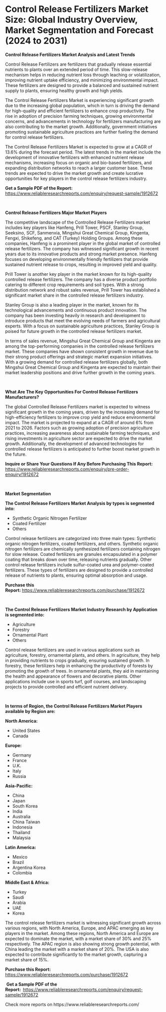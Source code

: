 <p><h1>Control Release Fertilizers Market Size: Global Industry Overview, Market Segmentation and Forecast (2024 to 2031)</h1></p><p><strong>Control Release Fertilizers Market Analysis and Latest Trends</strong></p>
<p><p>Control Release Fertilizers are fertilizers that gradually release essential nutrients to plants over an extended period of time. This slow-release mechanism helps in reducing nutrient loss through leaching or volatilization, improving nutrient uptake efficiency, and minimizing environmental impact. These fertilizers are designed to provide a balanced and sustained nutrient supply to plants, ensuring healthy growth and high yields.</p><p>The Control Release Fertilizers Market is experiencing significant growth due to the increasing global population, which in turn is driving the demand for high-quality and efficient fertilizers to enhance crop productivity. The rise in adoption of precision farming techniques, growing environmental concerns, and advancements in technology for fertilizers manufacturing are also contributing to the market growth. Additionally, government initiatives promoting sustainable agriculture practices are further fueling the demand for control release fertilizers.</p><p>The Control Release Fertilizers Market is expected to grow at a CAGR of 13.6% during the forecast period. The latest trends in the market include the development of innovative fertilizers with enhanced nutrient release mechanisms, increasing focus on organic and bio-based fertilizers, and expanding distribution networks to reach a larger customer base. These trends are expected to drive the market growth and create lucrative opportunities for key players in the control release fertilizers industry.</p></p>
<p><strong>Get a Sample PDF of the Report:&nbsp;</strong> <a href="https://www.reliableresearchreports.com/enquiry/request-sample/1912672">https://www.reliableresearchreports.com/enquiry/request-sample/1912672</a></p>
<p>&nbsp;</p>
<p><strong>Control Release Fertilizers Major Market Players</strong></p>
<p><p>The competitive landscape of the Controlled Release Fertilizers market includes key players like Hanfeng, Prill Tower, PSCF, Stanley Group, Seeksino, SCF, Sanmenxia, Mingshui Great Chemical Group, Kingenta, Fengxi, Shikefeng, and CAT (Turkey) Holding Groups. Among these companies, Hanfeng is a prominent player in the global market of controlled release fertilizers. The company has witnessed significant growth in recent years due to its innovative products and strong market presence. Hanfeng focuses on developing environmentally friendly fertilizers that provide sustained nutrient release to crops, resulting in improved yield and quality.</p><p>Prill Tower is another key player in the market known for its high-quality controlled release fertilizers. The company has a diverse product portfolio catering to different crop requirements and soil types. With a strong distribution network and robust sales revenue, Prill Tower has established a significant market share in the controlled release fertilizers industry.</p><p>Stanley Group is also a leading player in the market, known for its technological advancements and continuous product innovation. The company has been investing heavily in research and development to introduce products that meet the evolving needs of farmers and agricultural experts. With a focus on sustainable agriculture practices, Stanley Group is poised for future growth in the controlled release fertilizers market.</p><p>In terms of sales revenue, Mingshui Great Chemical Group and Kingenta are among the top-performing companies in the controlled release fertilizers market. These companies have shown consistent growth in revenue due to their strong product offerings and strategic market expansion initiatives. With a growing demand for controlled release fertilizers globally, both Mingshui Great Chemical Group and Kingenta are expected to maintain their market leadership positions and drive further growth in the coming years.</p></p>
<p>&nbsp;</p>
<p><strong>What Are The Key Opportunities For Control Release Fertilizers Manufacturers?</strong></p>
<p><p>The global Controlled Release Fertilizers market is expected to witness significant growth in the coming years, driven by the increasing demand for high-efficiency fertilizers to improve crop yield and reduce environmental impact. The market is projected to expand at a CAGR of around 6% from 2021 to 2026. Factors such as growing adoption of precision agriculture practices, increasing awareness about sustainable farming techniques, and rising investments in agriculture sector are expected to drive the market growth. Additionally, the development of advanced technologies for controlled release fertilizers is anticipated to further boost market growth in the future.</p></p>
<p><strong>Inquire or Share Your Questions If Any Before Purchasing This Report:</strong> <a href="https://www.reliableresearchreports.com/enquiry/pre-order-enquiry/1912672">https://www.reliableresearchreports.com/enquiry/pre-order-enquiry/1912672</a></p>
<p>&nbsp;</p>
<p><strong>Market Segmentation</strong></p>
<p><strong>The Control Release Fertilizers Market Analysis by types is segmented into:</strong></p>
<p><ul><li>Synthetic Organic Nitrogen Fertilizer</li><li>Coated Fertilizer</li><li>Others</li></ul></p>
<p><p>Control release fertilizers are categorized into three main types: Synthetic organic nitrogen fertilizers, coated fertilizers, and others. Synthetic organic nitrogen fertilizers are chemically synthesized fertilizers containing nitrogen for slow release. Coated fertilizers are granules encapsulated in a polymer coating that breaks down over time, releasing nutrients gradually. Other control release fertilizers include sulfur-coated urea and polymer-coated fertilizers. These types of fertilizers are designed to provide a controlled release of nutrients to plants, ensuring optimal absorption and usage.</p></p>
<p><strong>Purchase this Report:&nbsp;</strong><a href="https://www.reliableresearchreports.com/purchase/1912672">https://www.reliableresearchreports.com/purchase/1912672</a></p>
<p>&nbsp;</p>
<p><strong>The Control Release Fertilizers Market Industry Research by Application is segmented into:</strong></p>
<p><ul><li>Agriculture</li><li>Forestry</li><li>Ornamental Plant</li><li>Others</li></ul></p>
<p><p>Control release fertilizers are used in various applications such as agriculture, forestry, ornamental plants, and others. In agriculture, they help in providing nutrients to crops gradually, ensuring sustained growth. In forestry, these fertilizers help in enhancing the productivity of forests by promoting the growth of trees. In ornamental plants, they aid in maintaining the health and appearance of flowers and decorative plants. Other applications include use in sports turf, golf courses, and landscaping projects to provide controlled and efficient nutrient delivery.</p></p>
<p>&nbsp;</p>
<p><strong>In terms of Region, the Control Release Fertilizers Market Players available by Region are:</strong></p>
<p>
    <p> <strong> North America: </strong>
        <ul>
            <li>United States</li>
            <li>Canada</li>
        </ul>
        </p> 
    <p> <strong> Europe: </strong>
        <ul>
            <li>Germany</li>
            <li>France</li>
            <li>U.K.</li>
            <li>Italy</li>
            <li>Russia</li>
        </ul>
        </p> 
    <p> <strong> Asia-Pacific: </strong>
        <ul>
            <li>China</li>
            <li>Japan</li>
            <li>South Korea</li>
            <li>India</li>
            <li>Australia</li>
            <li>China Taiwan</li>
            <li>Indonesia</li>
            <li>Thailand</li>
            <li>Malaysia</li>
        </ul>
        </p> 
    <p> <strong> Latin America: </strong>
        <ul>
            <li>Mexico</li>
            <li>Brazil</li>
            <li>Argentina Korea</li>
            <li>Colombia</li>
        </ul>
        </p> 
    <p> <strong> Middle East & Africa: </strong>
        <ul>
            <li>Turkey</li>
            <li>Saudi</li>
            <li>Arabia</li>
            <li>UAE</li>
            <li>Korea</li>
        </ul>
    </p>
    </p>
<p><p>The control release fertilizers market is witnessing significant growth across various regions, with North America, Europe, and APAC emerging as key players in the market. Among these regions, North America and Europe are expected to dominate the market, with a market share of 30% and 25% respectively. The APAC region is also showing strong growth potential, with China leading the market with a market share of 20%. The USA is also expected to contribute significantly to the market growth, capturing a market share of 15%.</p></p>
<p><strong>Purchase this Report: </strong><a href="https://www.reliableresearchreports.com/purchase/1912672">https://www.reliableresearchreports.com/purchase/1912672</a></p>
<p>&nbsp;<strong>Get a Sample PDF of the Report:&nbsp;&nbsp;</strong><a href="https://www.reliableresearchreports.com/enquiry/request-sample/1912672">https://www.reliableresearchreports.com/enquiry/request-sample/1912672</a></p>
<p><strong></strong></p>
<p>Check more reports on https://www.reliableresearchreports.com/</p>